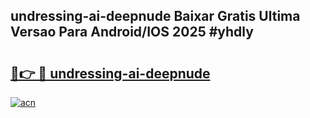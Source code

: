 ## undressing-ai-deepnude Baixar Gratis Ultima Versao Para Android/IOS 2025 #yhdly

# <h2><a href="https://ainizakaria.my?title=undressing-ai-deepnude&ref=20M">🔗👉 🔴 undressing-ai-deepnude</a></h2>

[![acn](https://github.com/user-attachments/assets/0f9c940e-d8b0-45ae-aac7-cd30a18b3e1c)](https://ainizakaria.my?title=undressing-ai-deepnude&ref=20M)


